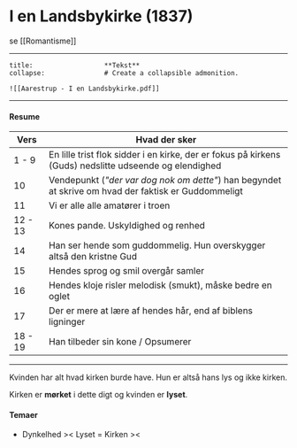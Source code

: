 
# I en Landsbykirke (1837)

se [[Romantisme]]

---

```ad-example # Admonition type. See below for a list of available types.
title:                  **Tekst**
collapse:               # Create a collapsible admonition.

![[Aarestrup - I en Landsbykirke.pdf]]

```

---

#### Resume

| Vers    | Hvad der sker                                                                                          |
| ------- | ------------------------------------------------------------------------------------------------------ |
| 1 - 9   | En lille trist flok sidder i en kirke, der er fokus på kirkens (Guds) nedslitte udseende og elendighed |
| 10      | Vendepunkt (*"der var dog nok om dette"*) han begyndet at skrive om hvad der faktisk er Guddommeligt                                 |
| 11      | Vi er alle alle amatører i troen                                                                       |
| 12 - 13 | Kones pande. Uskyldighed og renhed                                                                     |
| 14      | Han ser hende som guddommelig. Hun overskygger altså den kristne Gud                                   |
| 15      | Hendes sprog og smil overgår samler                                                                    |
| 16      | Hendes kloje risler melodisk (smukt), måske bedre en oglet                                             |
| 17      | Der er mere at lære af hendes hår, end af biblens ligninger                                            |
| 18 - 19 | Han tilbeder sin kone / Opsumerer                                                                      |

---

Kvinden har alt hvad kirken burde have. Hun er altså hans lys og ikke kirken.

Kirken er **mørket** i dette digt og kvinden er **lyset**.

#### Temaer
- Dynkelhed >< Lyset	=	Kirken >< 